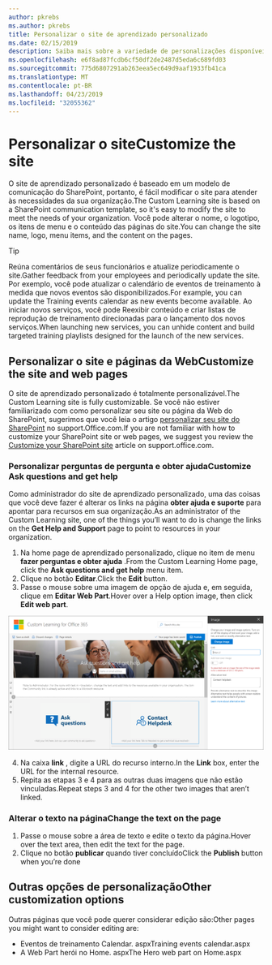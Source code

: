 ```yaml
---
author: pkrebs
ms.author: pkrebs
title: Personalizar o site de aprendizado personalizado
ms.date: 02/15/2019
description: Saiba mais sobre a variedade de personalizações disponíveis com o aprendizado personalizado para o Office 365
ms.openlocfilehash: e6f8ad87fcdb6cf50df2de2487d5eda6c689fd03
ms.sourcegitcommit: 775d6807291ab263eea5ec649d9aaf1933fb41ca
ms.translationtype: MT
ms.contentlocale: pt-BR
ms.lasthandoff: 04/23/2019
ms.locfileid: "32055362"
---
```

# <a name="customize-the-site"></a><span data-ttu-id="8cf34-103">Personalizar o site</span><span class="sxs-lookup"><span data-stu-id="8cf34-103">Customize the site</span></span>

<span data-ttu-id="8cf34-104">O site de aprendizado personalizado é baseado em um modelo de comunicação do SharePoint, portanto, é fácil modificar o site para atender às necessidades da sua organização.</span><span class="sxs-lookup"><span data-stu-id="8cf34-104">The Custom Learning site is based on a SharePoint communication template, so it's easy to modify the site to meet the needs of your organization.</span></span> <span data-ttu-id="8cf34-105">Você pode alterar o nome, o logotipo, os itens de menu e o conteúdo das páginas do site.</span><span class="sxs-lookup"><span data-stu-id="8cf34-105">You can change the site name, logo, menu items, and the content on the pages.</span></span> 

> [!TIP]
> <span data-ttu-id="8cf34-106">Reúna comentários de seus funcionários e atualize periodicamente o site.</span><span class="sxs-lookup"><span data-stu-id="8cf34-106">Gather feedback from your employees and periodically update the site.</span></span> <span data-ttu-id="8cf34-107">Por exemplo, você pode atualizar o calendário de eventos de treinamento à medida que novos eventos são disponibilizados.</span><span class="sxs-lookup"><span data-stu-id="8cf34-107">For example, you can update the Training events calendar as new events become available.</span></span> <span data-ttu-id="8cf34-108">Ao iniciar novos serviços, você pode Reexibir conteúdo e criar listas de reprodução de treinamento direcionadas para o lançamento dos novos serviços.</span><span class="sxs-lookup"><span data-stu-id="8cf34-108">When launching new services, you can unhide content and build targeted training playlists designed for the launch of the new services.</span></span> 

## <a name="customize-the-site-and-web-pages"></a><span data-ttu-id="8cf34-109">Personalizar o site e páginas da Web</span><span class="sxs-lookup"><span data-stu-id="8cf34-109">Customize the site and web pages</span></span>

<span data-ttu-id="8cf34-110">O site de aprendizado personalizado é totalmente personalizável.</span><span class="sxs-lookup"><span data-stu-id="8cf34-110">The Custom Learning site is fully customizable.</span></span> <span data-ttu-id="8cf34-111">Se você não estiver familiarizado com como personalizar seu site ou página da Web do SharePoint, sugerimos que você leia o artigo [personalizar seu site do SharePoint](https://support.office.com/en-us/article/customize-your-sharepoint-site-320b43e5-b047-4fda-8381-f61e8ac7f59b) no support.Office.com.</span><span class="sxs-lookup"><span data-stu-id="8cf34-111">If you are not familiar with how to customize your SharePoint site or web pages, we suggest you review the [Customize your SharePoint site](https://support.office.com/en-us/article/customize-your-sharepoint-site-320b43e5-b047-4fda-8381-f61e8ac7f59b) article on support.office.com.</span></span> 

### <a name="customize-ask-questions-and-get-help"></a><span data-ttu-id="8cf34-112">Personalizar perguntas de pergunta e obter ajuda</span><span class="sxs-lookup"><span data-stu-id="8cf34-112">Customize Ask questions and get help</span></span>

<span data-ttu-id="8cf34-113">Como administrador do site de aprendizado personalizado, uma das coisas que você deve fazer é alterar os links na página **obter ajuda e suporte** para apontar para recursos em sua organização.</span><span class="sxs-lookup"><span data-stu-id="8cf34-113">As an administrator of the Custom Learning site, one of the things you’ll want to do is change the links on the **Get Help and Support** page to point to resources in your organization.</span></span> 

1.  <span data-ttu-id="8cf34-114">Na home page de aprendizado personalizado, clique no item de menu **fazer perguntas e obter ajuda** .</span><span class="sxs-lookup"><span data-stu-id="8cf34-114">From the Custom Learning Home page, click the **Ask questions and get help** menu item.</span></span>
2.  <span data-ttu-id="8cf34-115">Clique no botão **Editar**.</span><span class="sxs-lookup"><span data-stu-id="8cf34-115">Click the **Edit** button.</span></span>
3.  <span data-ttu-id="8cf34-116">Passe o mouse sobre uma imagem de opção de ajuda e, em seguida, clique em **Editar Web Part**.</span><span class="sxs-lookup"><span data-stu-id="8cf34-116">Hover over a Help option image, then click **Edit web part**.</span></span>

![CG-edithelp. png](media/cg-edithelp.png)

4.  <span data-ttu-id="8cf34-118">Na caixa **link** , digite a URL do recurso interno.</span><span class="sxs-lookup"><span data-stu-id="8cf34-118">In the **Link** box, enter the URL for the internal resource.</span></span> 
5.  <span data-ttu-id="8cf34-119">Repita as etapas 3 e 4 para as outras duas imagens que não estão vinculadas.</span><span class="sxs-lookup"><span data-stu-id="8cf34-119">Repeat steps 3 and 4 for the other two images that aren’t linked.</span></span>

### <a name="change-the-text-on-the-page"></a><span data-ttu-id="8cf34-120">Alterar o texto na página</span><span class="sxs-lookup"><span data-stu-id="8cf34-120">Change the text on the page</span></span>

1. <span data-ttu-id="8cf34-121">Passe o mouse sobre a área de texto e edite o texto da página.</span><span class="sxs-lookup"><span data-stu-id="8cf34-121">Hover over the text area, then edit the text for the page.</span></span> 
2. <span data-ttu-id="8cf34-122">Clique no botão **publicar** quando tiver concluído</span><span class="sxs-lookup"><span data-stu-id="8cf34-122">Click the **Publish** button when you’re done</span></span>

## <a name="other-customization-options"></a><span data-ttu-id="8cf34-123">Outras opções de personalização</span><span class="sxs-lookup"><span data-stu-id="8cf34-123">Other customization options</span></span>
<span data-ttu-id="8cf34-124">Outras páginas que você pode querer considerar edição são:</span><span class="sxs-lookup"><span data-stu-id="8cf34-124">Other pages you might want to consider editing are:</span></span>

- <span data-ttu-id="8cf34-125">Eventos de treinamento Calendar. aspx</span><span class="sxs-lookup"><span data-stu-id="8cf34-125">Training events calendar.aspx</span></span>
- <span data-ttu-id="8cf34-126">A Web Part herói no Home. aspx</span><span class="sxs-lookup"><span data-stu-id="8cf34-126">The Hero web part on Home.aspx</span></span>

